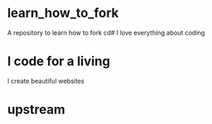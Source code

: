 # learn_how_to_fork
A repository to learn how to fork
cd# I love everything about coding
# I code for a living
I create beautiful websites
# upstream
